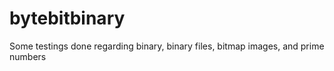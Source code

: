 # bytebitbinary
Some testings done regarding binary, binary files, bitmap images, and prime numbers
